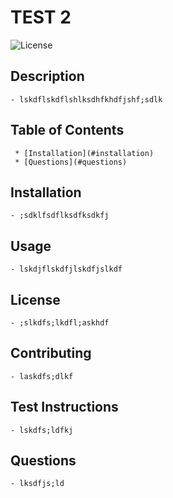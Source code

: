 # TEST 2
  ![License](https://img.shields.io/badge/license-GitHub-blue.svg)

## Description
    - lskdflskdflshlksdhfkhdfjshf;sdlk
## Table of Contents
     * [Installation](#installation)
     * [Questions](#questions)
## Installation
    - ;sdklfsdflksdfksdkfj
## Usage
    - lskdjflskdfjlskdfjslkdf
## License
    - ;slkdfs;lkdfl;askhdf
## Contributing
    - laskdfs;dlkf
## Test Instructions
    - lskdfs;ldfkj
## Questions
    - lksdfjs;ld
